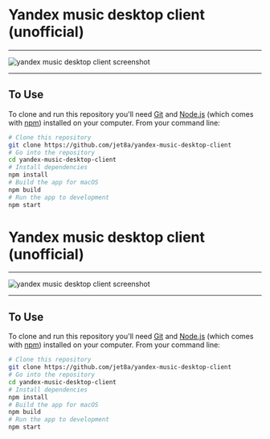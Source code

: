 # Yandex music desktop client (unofficial)

---

![yandex music desktop client screenshot](https://github.com/jet8a/yandex-music-desktop-client/blob/master/images/screenshot.jpg?raw=true "YAM screenshot")


---

## To Use

To clone and run this repository you'll need [Git](https://git-scm.com) and [Node.js](https://nodejs.org/en/download/) (which comes with [npm](http://npmjs.com)) installed on your computer. From your command line:

```bash
# Clone this repository
git clone https://github.com/jet8a/yandex-music-desktop-client
# Go into the repository
cd yandex-music-desktop-client
# Install dependencies
npm install
# Build the app for macOS
npm build
# Run the app to development
npm start
```
# Yandex music desktop client (unofficial)

---

![yandex music desktop client screenshot](https://github.com/jet8a/yandex-music-desktop-client/blob/master/images/screenshot.jpg?raw=true "YAM screenshot")


---

## To Use

To clone and run this repository you'll need [Git](https://git-scm.com) and [Node.js](https://nodejs.org/en/download/) (which comes with [npm](http://npmjs.com)) installed on your computer. From your command line:

```bash
# Clone this repository
git clone https://github.com/jet8a/yandex-music-desktop-client
# Go into the repository
cd yandex-music-desktop-client
# Install dependencies
npm install
# Build the app for macOS
npm build
# Run the app to development
npm start
```
